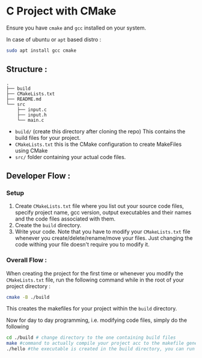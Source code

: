 # C Project with CMake

Ensure you have `cmake` and `gcc` installed on your system. 

In case of ubuntu or `apt` based distro : 

```bash
sudo apt install gcc cmake
```

## Structure :

```
.
├── build 
├── CMakeLists.txt
├── README.md
└── src
    ├── input.c
    ├── input.h
    └── main.c

```

- `build/` (create this directory after cloning the repo) This contains the build files for your project.
- `CMakeLists.txt` this is the CMake configuration to create MakeFiles using CMake
- `src/` folder containing your actual code files.

## Developer Flow :

### Setup 

1. Create `CMakeLists.txt` file where you list out your source code files, specify project name, gcc version, output executables and their names and the code files associated with them.
2. Create the `build` directory.
3. Write your code. Note that you have to modify your `CMakeLists.txt` file whenever you create/delete/rename/move your files. Just changing the code withing your file doesn't require you to modify it.


### Overall Flow :

When creating the project for the first time or whenever you modify the `CMakeLists.txt` file, run the following command while in the root of your project directory : 

```bash
cmake -B ./build
```

This creates the makefiles for your project within the `build` directory.

Now for day to day programming, i.e. modifying code files, simply do the following 

```bash
cd ./build # change directory to the one containing build files
make #command to actually compile your project acc to the makefile generated by CMake
./hello #the executable is created in the build directory, you can run it from here 
```

